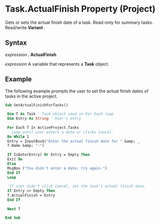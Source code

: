 
# Task.ActualFinish Property (Project)

Gets or sets the actual finish date of a task. Read-only for summary tasks. Read/write  **Variant** .


## Syntax

 _expression_ . **ActualFinish**

 _expression_ A variable that represents a **Task** object.


## Example

The following example prompts the user to set the actual finish dates of tasks in the active project.


```vb
Sub SetActualFinishForTasks() 
 
 Dim T As Task ' Task object used in For Each loop 
 Dim Entry As String ' User's entry 
 
 For Each T In ActiveProject.Tasks 
 ' Loop until user enters a date or clicks Cancel. 
 Do While 1 
 Entry = InputBox$("Enter the actual finish date for " &amp; _ 
 T.Name &amp; ":") 
 
 If IsDate(Entry) Or Entry = Empty Then 
 Exit Do 
 Else 
 MsgBox ("You didn't enter a date; try again.") 
 End If 
 Loop 
 
 'If user didn't click Cancel, set the task's actual finish date. 
 If Entry <> Empty Then 
 T.ActualFinish = Entry 
 End If 
 
 Next T 
 
End Sub
```

